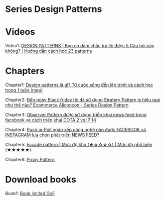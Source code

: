 # Series Design Patterns

# Videos

Video1: [DESIGN PATTERNS | Bạn có dám chắc trả lời được 5 Câu hỏi này không? | Hướng dẫn cách học 23 patterns](https://youtu.be/l84-JRQ95V4)

# Chapters

Chapter1: [Design patterns là gì? Từ cuộc sống đến lập trình và cách học trong 1 tuần (mẹo)](https://anonystick.com/blog-developer/design-patterns-la-gi-tu-cuoc-song-den-lap-trinh-va-cach-hoc-trong-1-tuan-meo-kem-tai-lieu-va-source-2022083174167426)

Chapter2: [Đến ngày Black friday tôi đã sử dụng Stratery Pattern js hiệu quả như thế nào? Ecommerce Aliconcon - Series Design Pattern](https://anonystick.com/blog-developer/den-ngay-black-friday-toi-da-su-dung-stratery-parttern-js-hieu-qua-nhu-the-nao-ecommerce-aliconcon-series-design-pattern-202208277030899)

Chapter3: [Observer Pattern được sử dụng triển khai news feed trong facebook và cách triển khai DOTA 2 vs IP 14](https://youtu.be/7J5pRc2vzWk)

Chapter4: [Push or Pull ngăn xếp công nghệ nào được FACEBOOK và INSTAGRAM lựa chọn phát triển NEWS FEED?](https://youtu.be/qu3Lc2evkTw)

Chapter5: [Facade pattern | Mức độ khó (★☆☆☆☆) | Mức độ phổ biến (★★★★★)](https://youtu.be/zK_sNkfzugs)

Chapter6: [Proxy Pattern](https://youtu.be/Z3mPTWuFw00)

# Download books

Book1: [Book limited GoF](https://drive.google.com/file/d/12Yh0XQU9mLgi-kyJQGbATIqBd2FRBvwG/view?usp=sharing)



